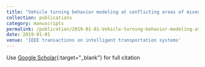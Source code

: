```yaml
---
title: "Vehicle turning behavior modeling at conflicting areas of mixed-flow intersections based on deep learning"
collection: publications
category: manuscripts
permalink: /publication/2019-01-01-Vehicle-turning-behavior-modeling-at-conflicting-areas-of-mixed-flow-intersections-based-on-deep-learning
date: 2019-01-01
venue: 'IEEE transactions on intelligent transportation systems'
---
```

Use [Google Scholar](https://scholar.google.com/scholar?q=Vehicle+turning+behavior+modeling+at+conflicting+areas+of+mixed+flow+intersections+based+on+deep+learning){:target="_blank"} for full citation